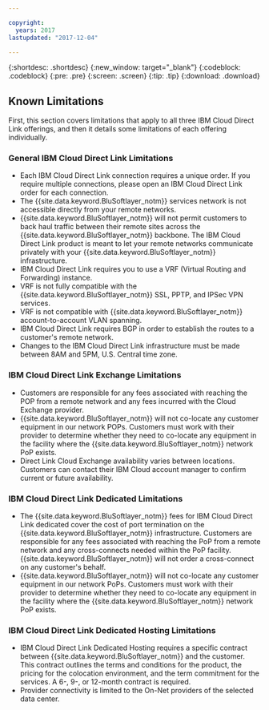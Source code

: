 ```yaml
---

copyright:
  years: 2017
lastupdated: "2017-12-04"

---
```


{:shortdesc: .shortdesc}
{:new_window: target="_blank"}
{:codeblock: .codeblock}
{:pre: .pre}
{:screen: .screen}
{:tip: .tip}
{:download: .download}

## Known Limitations
First, this section covers limitations that apply to all three IBM Cloud Direct Link offerings, and then it details some limitations of each offering individually.

### General IBM Cloud Direct Link Limitations
 * Each IBM Cloud Direct Link connection requires a unique order. If you require multiple connections, please open an IBM Cloud Direct Link order for each connection.
 * The {{site.data.keyword.BluSoftlayer_notm}} services network is not accessible directly from your remote networks.
 * {{site.data.keyword.BluSoftlayer_notm}} will not permit customers to back haul traffic between their remote sites across the {{site.data.keyword.BluSoftlayer_notm}} backbone. The IBM Cloud Direct Link product is meant to let your remote networks communicate privately with your {{site.data.keyword.BluSoftlayer_notm}} infrastructure.
 * IBM Cloud Direct Link requires you to use a VRF (Virtual Routing and Forwarding) instance.
 * VRF is not fully compatible with the {{site.data.keyword.BluSoftlayer_notm}} SSL, PPTP, and IPSec VPN services.
 * VRF is not compatible with {{site.data.keyword.BluSoftlayer_notm}} account-to-account VLAN spanning.
 * IBM Cloud Direct Link requires BGP in order to establish the routes to a customer's remote network.
 * Changes to the IBM Cloud Direct Link infrastructure must be made between 8AM and 5PM, U.S. Central time zone.
 
### IBM Cloud Direct Link Exchange Limitations
 * Customers are responsible for any fees associated with reaching the POP from a remote network and any fees incurred with the Cloud Exchange provider.
 * {{site.data.keyword.BluSoftlayer_notm}} will not co-locate any customer equipment in our network POPs. Customers must work with their provider to determine whether they need to co-locate any equipment in the facility where the {{site.data.keyword.BluSoftlayer_notm}} network PoP exists.
 * Direct Link Cloud Exchange availability varies between locations. Customers can contact their IBM Cloud account manager to confirm current or future availability.
 
### IBM Cloud Direct Link Dedicated Limitations
 * The {{site.data.keyword.BluSoftlayer_notm}} fees for IBM Cloud Direct Link dedicated cover the cost of port termination on the {{site.data.keyword.BluSoftlayer_notm}} infrastructure. Customers are responsible for any fees associated with reaching the PoP from a remote network and any cross-connects needed within the PoP facility.  {{site.data.keyword.BluSoftlayer_notm}} will not order a cross-connect on any customer's behalf.
 * {{site.data.keyword.BluSoftlayer_notm}} will not co-locate any customer equipment in our network PoPs. Customers must work with their provider to determine whether they need to co-locate any equipment in the facility where the {{site.data.keyword.BluSoftlayer_notm}} network PoP exists.

### IBM Cloud Direct Link Dedicated Hosting Limitations
 * IBM Cloud Direct Link Dedicated Hosting requires a specific contract between {{site.data.keyword.BluSoftlayer_notm}} and the customer. This contract outlines the terms and conditions for the product, the pricing for the colocation environment, and the term commitment for the services. A 6-, 9-, or 12-month contract is required.
 * Provider connectivity is limited to the On-Net providers of the selected data center.
